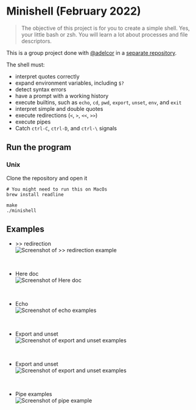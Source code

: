 # Minishell (February 2022)
> The objective of this project is for you to create a simple shell. Yes, your little bash or zsh. You will learn a lot about processes and file descriptors.

This is a group project done with [@adelcor](https://github.com/adelcor) in a [separate repository](https://github.com/nicolasgasco/42_minishell).

The shell must:
- interpret quotes correctly
- expand environment variables, including `$?`
- detect syntax errors
- have a prompt with a working history
- execute builtins, such as `echo`, `cd`, `pwd`, `export`, `unset`, `env`, and `exit`
- interpret simple and double quotes
- execute redirections (`<`, `>`, `<<`, `>>`)
- execute pipes
- Catch `ctrl-C`, `ctrl-D`, and `ctrl-\` signals

## Run the program

### Unix
Clone the repository and open it
```
# You might need to run this on MacOs
brew install readline

make
./minishell
```

## Examples

- \>\> redirection<br />
![Screenshot of >> redirection example](https://res.cloudinary.com/ngasco/image/upload/v1649785877/42/minishell/Screenshot_from_2022-04-12_19-49-10_lyhc3p.png "Screenshot of >> redirection example")
<br />

- Here doc<br />
![Screenshot of Here doc](https://res.cloudinary.com/ngasco/image/upload/v1649785877/42/minishell/Screenshot_from_2022-04-12_19-45-50_xtmsur.png
 "Screenshot of Here doc")
 <br />

- Echo<br />
![Screenshot of echo examples](https://res.cloudinary.com/ngasco/image/upload/v1649785877/42/minishell/Screenshot_from_2022-04-12_19-45-13_immcih.png
 "Screenshot of echo examples")
 <br />

- Export and unset<br />
![Screenshot of export and unset examples](https://res.cloudinary.com/ngasco/image/upload/v1649785877/42/minishell/Screenshot_from_2022-04-12_19-47-39_isuenb.png
 "Screenshot of export and unset examples")
 <br />

- Export and unset<br />
![Screenshot of export and unset examples](https://res.cloudinary.com/ngasco/image/upload/v1649785877/42/minishell/Screenshot_from_2022-04-12_19-47-39_isuenb.png
 "Screenshot of export and unset examples")
 <br />

- Pipe examples <br />
![Screenshot of pipe example](https://res.cloudinary.com/ngasco/image/upload/v1649786722/42/minishell/Screenshot_from_2022-04-12_20-05-03_rcbuoq.png
 "Screenshot of pipe example")
